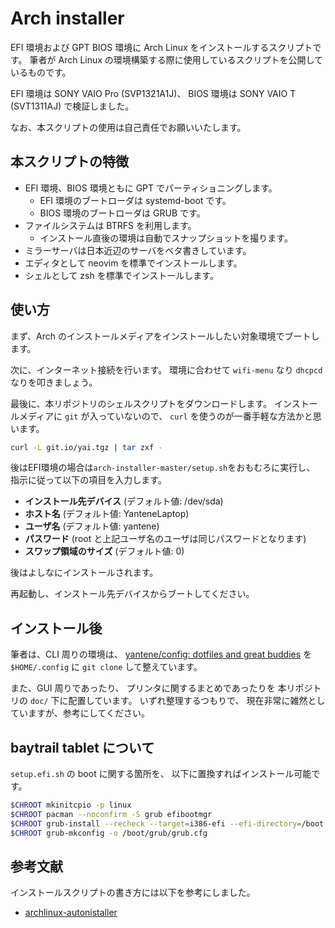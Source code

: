 # Arch installer

EFI 環境および GPT BIOS 環境に Arch Linux をインストールするスクリプトです。
筆者が Arch Linux の環境構築する際に使用しているスクリプトを公開しているものです。

EFI 環境は SONY VAIO Pro (SVP1321A1J)、
BIOS 環境は SONY VAIO T (SVT1311AJ) で検証しました。

なお、本スクリプトの使用は自己責任でお願いいたします。

## 本スクリプトの特徴

- EFI 環境、BIOS 環境ともに GPT でパーティショニングします。
  - EFI 環境のブートローダは systemd-boot です。
  - BIOS 環境のブートローダは GRUB です。
- ファイルシステムは BTRFS を利用します。
  - インストール直後の環境は自動でスナップショットを撮ります。
- ミラーサーバは日本近辺のサーバをベタ書きしています。
- エディタとして neovim を標準でインストールします。
- シェルとして zsh を標準でインストールします。

## 使い方

まず、Arch のインストールメディアをインストールしたい対象環境でブートします。

次に、インターネット接続を行います。
環境に合わせて `wifi-menu` なり `dhcpcd` なりを叩きましょう。

最後に、本リポジトリのシェルスクリプトをダウンロードします。
インストールメディアに `git` が入っていないので、
`curl` を使うのが一番手軽な方法かと思います。

```bash
curl -L git.io/yai.tgz | tar zxf -
```

後はEFI環境の場合は`arch-installer-master/setup.sh`をおもむろに実行し、
指示に従って以下の項目を入力します。

- **インストール先デバイス** (デフォルト値: /dev/sda)
- **ホスト名** (デフォルト値: YanteneLaptop)
- **ユーザ名** (デフォルト値: yantene)
- **パスワード** (root と上記ユーザ名のユーザは同じパスワードとなります)
- **スワップ領域のサイズ** (デフォルト値: 0)

後はよしなにインストールされます。

再起動し、インストール先デバイスからブートしてください。

## インストール後

筆者は、CLI 周りの環境は、
[yantene/config: dotfiles and great buddies](https://github.com/yantene/config)
を `$HOME/.config` に `git clone` して整えています。

また、GUI 周りであったり、
プリンタに関するまとめであったりを
本リポジトリの `doc/` 下に配置しています。
いずれ整理するつもりで、
現在非常に雑然としていますが、参考にしてください。

## baytrail tablet について

`setup.efi.sh` の boot に関する箇所を、
以下に置換すればインストール可能です。

```bash
$CHROOT mkinitcpio -p linux
$CHROOT pacman --noconfirm -S grub efibootmgr
$CHROOT grub-install --recheck --target=i386-efi --efi-directory=/boot --bootloader-id=grub
$CHROOT grub-mkconfig -o /boot/grub/grub.cfg
```

## 参考文献

インストールスクリプトの書き方には以下を参考にしました。

- [archlinux-autonistaller](https://github.com/tukiyo/archlinux-autonistaller)

